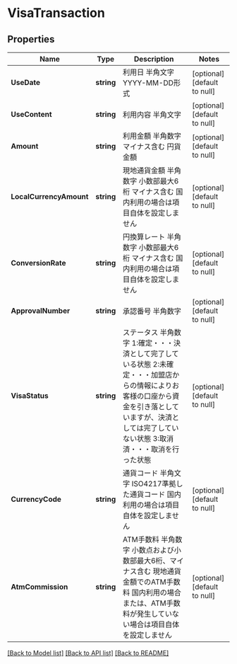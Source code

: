 # VisaTransaction

## Properties
Name | Type | Description | Notes
------------ | ------------- | ------------- | -------------
**UseDate** | **string** | 利用日 半角文字 YYYY-MM-DD形式  | [optional] [default to null]
**UseContent** | **string** | 利用内容 半角文字 | [optional] [default to null]
**Amount** | **string** | 利用金額 半角数字 マイナス含む 円貨金額 | [optional] [default to null]
**LocalCurrencyAmount** | **string** | 現地通貨金額 半角数字 小数部最大6桁 マイナス含む 国内利用の場合は項目自体を設定しません | [optional] [default to null]
**ConversionRate** | **string** | 円換算レート 半角数字 小数部最大6桁 マイナス含む 国内利用の場合は項目自体を設定しません | [optional] [default to null]
**ApprovalNumber** | **string** | 承認番号 半角数字 | [optional] [default to null]
**VisaStatus** | **string** | ステータス 半角数字 1:確定・・・決済として完了している状態 2:未確定・・・加盟店からの情報によりお客様の口座から資金を引き落としていますが、決済としては完了していない状態 3:取消済・・・取消を行った状態 | [optional] [default to null]
**CurrencyCode** | **string** | 通貨コード 半角文字 ISO4217準拠した通貨コード 国内利用の場合は項目自体を設定しません | [optional] [default to null]
**AtmCommission** | **string** | ATM手数料 半角数字 小数点および小数部最大6桁、マイナス含む 現地通貨金額でのATM手数料 国内利用の場合または、ATM手数料が発生していない場合は項目自体を設定しません  | [optional] [default to null]

[[Back to Model list]](../README.md#documentation-for-models) [[Back to API list]](../README.md#documentation-for-api-endpoints) [[Back to README]](../README.md)
